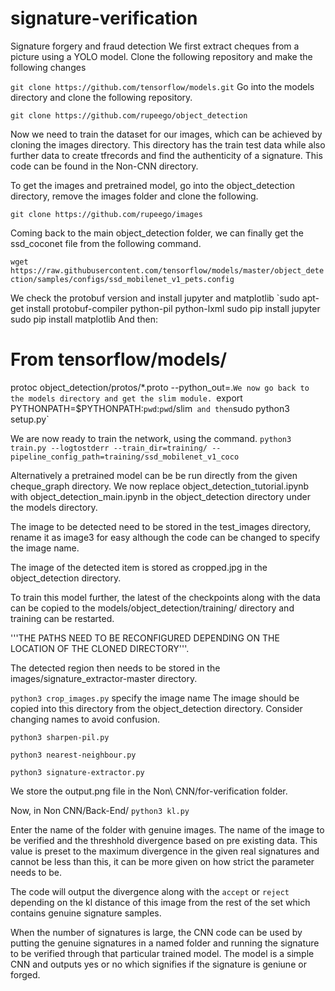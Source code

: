 # signature-verification
Signature forgery and fraud detection
We first extract cheques from a picture using a YOLO model. Clone the following repository and make the following changes


`git clone https://github.com/tensorflow/models.git`
Go into the models directory and clone the following repository.

`git clone https://github.com/rupeego/object_detection`

Now we need to train the dataset for our images, which can be achieved by cloning the images directory. This directory has the train test data while also further data to create tfrecords and find the authenticity of a signature. This code can be found in the Non-CNN directory. 

To get the images and pretrained model, go into the object_detection directory, remove the images folder and clone the following.

`git clone https://github.com/rupeego/images`

Coming back to the main object_detection folder, we can finally get the ssd_coconet file from the following command. 

`wget https://raw.githubusercontent.com/tensorflow/models/master/object_detection/samples/configs/ssd_mobilenet_v1_pets.config`


We check the protobuf version and install jupyter and matplotlib 
`sudo apt-get install protobuf-compiler python-pil python-lxml
sudo pip install jupyter
sudo pip install matplotlib
And then:

# From tensorflow/models/
protoc object_detection/protos/*.proto --python_out=.`
We now go back to the models directory and get the slim module. 
    `export PYTHONPATH=$PYTHONPATH:`pwd`:`pwd`/slim`  and then `sudo python3 setup.py`
    
We are now ready to train the network, using the command. 
`python3 train.py --logtostderr --train_dir=training/ --pipeline_config_path=training/ssd_mobilenet_v1_coco`

Alternatively a pretrained model can be be run directly from the given cheque_graph directory.
We now replace object_detection_tutorial.ipynb with object_detection_main.ipynb in the object_detection directory under the models directory.

The image to be detected need to be stored in the test_images directory, rename it as image3 for easy although the code can be changed to specify the image name. 

The image of the detected item is stored as cropped.jpg in the object_detection directory.

To train this model further, the latest of the checkpoints along with the data can be copied to the models/object_detection/training/ directory and training can be restarted. 

'''THE PATHS NEED TO BE RECONFIGURED DEPENDING ON THE LOCATION OF THE CLONED DIRECTORY'''.

The detected region then needs to be stored in the 
images/signature_extractor-master directory.

`python3 crop_images.py` specify the image name
The image should be copied into this directory from the object_detection directory. Consider changing names to avoid confusion.

`python3 sharpen-pil.py`

`python3 nearest-neighbour.py`

`python3 signature-extractor.py`

We store the output.png file in the Non\ CNN/for-verification folder.

Now, in Non CNN/Back-End/
`python3 kl.py`

Enter the name of the folder with genuine images. The name of the image to be verified and the threshhold divergence based on pre existing data. This value is preset to the maximum divergence in the given real signatures and cannot be less than this, it can be more given on how strict the parameter needs to be. 

The code will output the divergence along with the `accept` or `reject` depending on the kl distance of this image from the rest of the set which contains genuine signature samples.

When the number of signatures is large, the CNN code can be used by putting the genuine signatures in a named folder and running the signature to be verified through that particular trained model. The model is a simple CNN and outputs yes or no which signifies if the signature is geniune or forged. 
